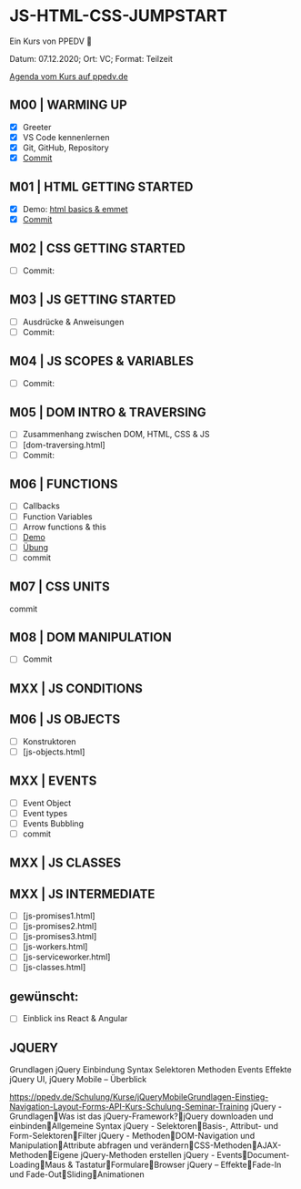 # JS-HTML-CSS-JUMPSTART

Ein Kurs von PPEDV :rocket:

Datum: 07.12.2020; Ort: VC; Format: Teilzeit

[Agenda vom Kurs auf ppedv.de](https://ppedv.de/schulung/kurse/JavaScript-HTML-Programmierung-Client-CSS-Syntax-Event-Cookie.aspx)

## M00 | WARMING UP

- [x] Greeter
- [x] VS Code kennenlernen
- [x] Git, GitHub, Repository
- [x] [Commit](https://github.com/ppedvAG/2020-12-07-js-html-css-JumpStart/commit/2dce103f59c62f9d8cec6a383ad17a6f23b6c2bb)

## M01 | HTML GETTING STARTED

- [x] Demo: [html basics & emmet](vadzim/html-hellohtml.html)
- [x] [Commit](https://github.com/ppedvAG/2020-12-07-js-html-css-JumpStart/commit/3c2b71c1766fbdb9bc0fd34dbf457947ab2c16e9)

## M02 | CSS GETTING STARTED

- [ ] Commit: 

## M03 | JS GETTING STARTED

- [ ] Ausdrücke & Anweisungen
- [ ] Commit: 

## M04 | JS SCOPES & VARIABLES

- [ ] Commit: 

## M05 | DOM INTRO & TRAVERSING

- [ ] Zusammenhang zwischen DOM, HTML, CSS & JS
- [ ] [dom-traversing.html]
- [ ] Commit:

## M06 | FUNCTIONS

- [ ] Callbacks
- [ ] Function Variables
- [ ] Arrow functions & this
- [ ] [Demo](js-functions.html)
- [ ] [Übung](uebungen/js-functions-u.html)
- [ ] commit

## M07 | CSS UNITS

commit

## M08 | DOM MANIPULATION

- [ ] Commit

## MXX | JS CONDITIONS

## M06 | JS OBJECTS

- [ ] Konstruktoren
- [ ] [js-objects.html]

## MXX | EVENTS

- [ ] Event Object
- [ ] Event types
- [ ] Events Bubbling
- [ ] commit

## MXX | JS CLASSES

## MXX | JS INTERMEDIATE

- [ ] [js-promises1.html]
- [ ] [js-promises2.html]
- [ ] [js-promises3.html]
- [ ] [js-workers.html]
- [ ] [js-serviceworker.html]
- [ ] [js-classes.html]

## gewünscht:

- [ ] Einblick ins React & Angular

## JQUERY ##

Grundlagen jQuery
Einbindung
Syntax
Selektoren
Methoden
Events
Effekte
jQuery UI, jQuery Mobile – Überblick

https://ppedv.de/Schulung/Kurse/jQueryMobileGrundlagen-Einstieg-Navigation-Layout-Forms-API-Kurs-Schulung-Seminar-Training
jQuery - GrundlagenWas ist das jQuery-Framework?jQuery downloaden und einbindenAllgemeine Syntax
jQuery - SelektorenBasis-, Attribut- und Form-SelektorenFilter
jQuery - MethodenDOM-Navigation und ManipulationAttribute abfragen und verändernCSS-MethodenAJAX-MethodenEigene jQuery-Methoden erstellen
jQuery - EventsDocument-LoadingMaus & TastaturFormulareBrowser
jQuery – EffekteFade-In und Fade-OutSlidingAnimationen

